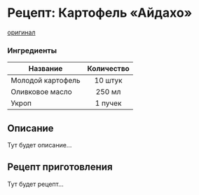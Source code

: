 # Рецепт: Картофель «Айдахо»
[оригинал](https://eda.ru/recepty/osnovnye-blyuda/kartofel-ajdaho-30625)

### Ингредиенты
| Название        	| Количество    |
| -------------   	|:-------------:|
| Молодой картофель | 10 штук 		|
| Оливковое масло   | 250 мл 		|
| Укроп			    | 1 пучек 		|

## Описание
Тут будет описание...

## Рецепт приготовления
Тут будет рецепт...

